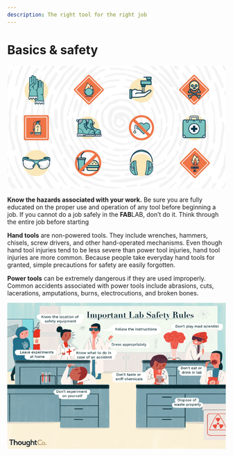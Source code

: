 ```yaml
---
description: The right tool for the right job
---
```


# Basics & safety

![](../../.gitbook/assets/image%20%2817%29.png)

**Know the hazards associated with your work.**  Be sure you are fully educated on the proper use and operation of any tool before beginning a job.  If you cannot do a job safely in the **FAB**LAB, don’t do it.  Think through the entire job before starting

**Hand tools** are non-powered tools. They include wrenches, hammers, chisels, screw drivers, and other hand-operated mechanisms. Even though hand tool injuries tend to be less severe than power tool injuries, hand tool injuries are more common. Because people take everyday hand tools for granted, simple precautions for safety are easily forgotten.

**Power tools** can be extremely dangerous if they are used improperly. Common accidents associated with power tools include abrasions, cuts, lacerations, amputations, burns, electrocutions, and broken bones.

![](../../.gitbook/assets/image%20%285%29.png)

